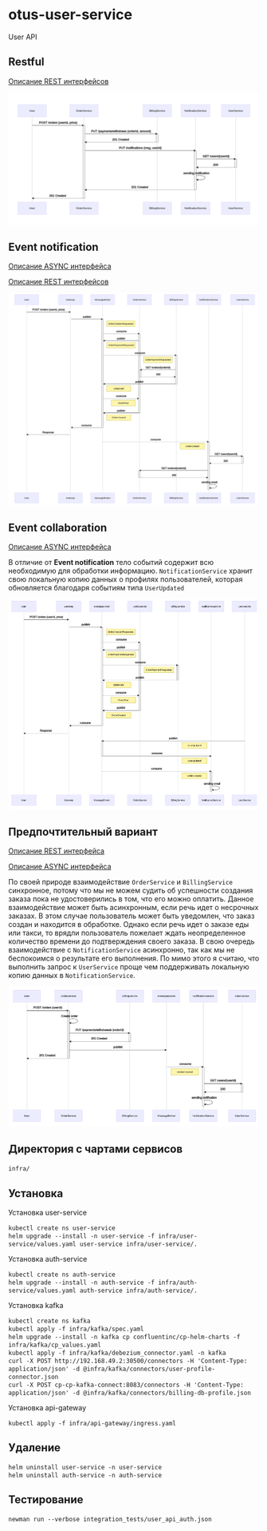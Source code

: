 # otus-user-service
User API

## Restful 

[Описание REST интерфейсов](http://petstore.swagger.io/?url=https://raw.githubusercontent.com/ivahotin/otus-user-service/main/specs/restful/rest-openapi.yaml)

![mermaid-diagram-20200526103254](README.assets/restful.png)

## Event notification

[Описание ASYNC интерфейса](./specs/eventsnotification/asyncapi.yaml)

[Описание REST интерфейсов](http://petstore.swagger.io/?url=https://raw.githubusercontent.com/ivahotin/otus-user-service/main/specs/eventsnotification/rest-openapi_v2.yaml)

![mermaid-diagram-20200526103254](README.assets/eventsnotification.png)

## Event collaboration

[Описание ASYNC интерфейса](./specs/eventcollaboration/asyncapi.yaml)

В отличие от **Event notification** тело событий содержит всю необходимую для обработки информацию. `NotificationService` хранит свою локальную копию данных о профилях пользователей, которая обновляется благодаря событиям типа `UserUpdated`

![mermaid-diagram-20200526103254](README.assets/eventcollaboration.png)

## Предпочтительный вариант

[Описание REST интерфейса](http://petstore.swagger.io/?url=https://raw.githubusercontent.com/ivahotin/otus-user-service/main/specs/preferable/rest-openapi.yaml)

[Описание ASYNC интерфейса](./specs/preferable/asyncapi.yaml)

По своей природе взаимодействие `OrderService` и `BillingService` синхронное, потому что мы не можем судить об успешности создания заказа пока не удостоверились в том, что его можно оплатить. Данное взаимодействие может быть асинхронным, если речь идет о несрочных заказах. В этом случае пользователь может быть уведомлен, что заказ создан и находится в обработке. Однако если речь идет о заказе еды или такси, то врядли пользователь пожелает ждать неопределенное количество времени до подтверждения своего заказа. В свою очередь взаимодействие с `NotificationService` асинхронно, так как мы не беспокоимся о результате его выполнения. По мимо этого я считаю, что выполнить запрос к `UserService` проще чем поддерживать локальную копию данных в `NotificationService`.

![mermaid-diagram-20200526103254](README.assets/preferable.png)

## Директория с чартами сервисов

`infra/`

## Установка

Установка user-service
```
kubectl create ns user-service
helm upgrade --install -n user-service -f infra/user-service/values.yaml user-service infra/user-service/.
```

Установка auth-service
```
kubectl create ns auth-service
helm upgrade --install -n auth-service -f infra/auth-service/values.yaml auth-service infra/auth-service/.
```

Установка kafka
```
kubectl create ns kafka
kubectl apply -f infra/kafka/spec.yaml
helm upgrade --install -n kafka cp confluentinc/cp-helm-charts -f infra/kafka/cp_values.yaml
kubectl apply -f infra/kafka/debezium_connector.yaml -n kafka
curl -X POST http://192.168.49.2:30500/connectors -H 'Content-Type: application/json' -d @infra/kafka/connectors/user-profile-connector.json
curl -X POST cp-cp-kafka-connect:8083/connectors -H 'Content-Type: application/json' -d @infra/kafka/connectors/billing-db-profile.json
```

Установка api-gateway
```
kubectl apply -f infra/api-gateway/ingress.yaml
```

## Удаление

```
helm uninstall user-service -n user-service
helm uninstall auth-service -n auth-service
```

## Тестирование

```
newman run --verbose integration_tests/user_api_auth.json
```